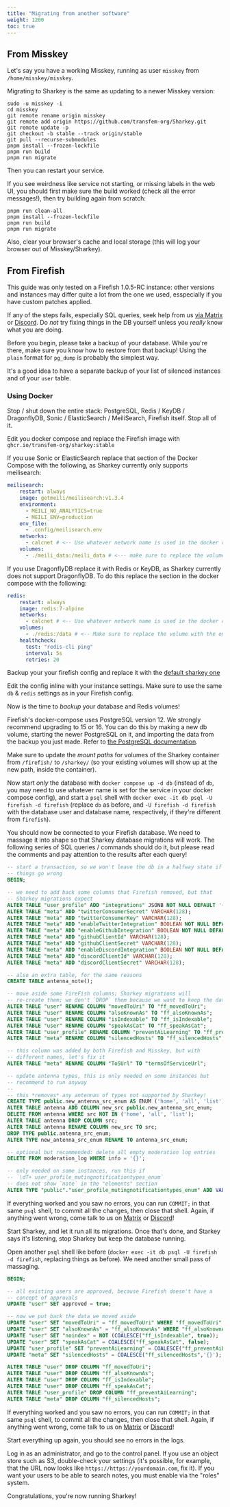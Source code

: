 ```yaml
---
title: "Migrating from another software"
weight: 1200
toc: true
---
```


## From Misskey

Let's say you have a working Misskey, running as user `misskey` from
`/home/misskey/misskey`.

Migrating to Sharkey is the same as updating to a newer Misskey
version:

```shell
sudo -u misskey -i
cd misskey
git remote rename origin misskey
git remote add origin https://github.com/transfem-org/Sharkey.git
git remote update -p
git checkout -b stable --track origin/stable
git pull --recurse-submodules
pnpm install --frozen-lockfile
pnpm run build
pnpm run migrate
```

Then you can restart your service.

If you see weirdness like service not starting, or missing labels in
the web UI, you should first make sure the build worked (check all the
error messages!), then try building again from scratch:

```shell
pnpm run clean-all
pnpm install --frozen-lockfile
pnpm run build
pnpm run migrate
```

Also, clear your browser's cache and local storage (this will log your
browser out of Misskey/Sharkey).

## From Firefish

This guide was only tested on a Firefish 1.0.5-RC instance: other
versions and instances may differ quite a lot from the one we used,
esspecially if you have custom patches applied.

If any of the steps fails, especially SQL queries, seek help from us
[via Matrix](https://matrix.to/#/#sharkey-support:shourai.de) or
[Discord](https://discord.gg/8hF6pMVWja). Do *not* try fixing things
in the DB yourself unless you *really* know what you are doing.

Before you begin, please take a backup of your database. While you're
there, make sure you know how to restore from that backup! Using the
`plain` format for `pg_dump` is probably the simplest way.

It's a good idea to have a separate backup of your list of silenced
instances and of your `user` table.

### Using Docker

Stop / shut down the entire stack: PostgreSQL, Redis / KeyDB /
DragonflyDB, Sonic / ElasticSearch / MeiliSearch, Firefish
itself. Stop all of it.

Edit you docker compose and replace the Firefish image with
`ghcr.io/transfem-org/sharkey:stable`

If you use Sonic or ElasticSearch replace that section of the Docker
Compose with the following, as Sharkey currently only supports
meilisearch:

```yaml
meilisearch:
    restart: always
    image: getmeili/meilisearch:v1.3.4
    environment:
      - MEILI_NO_ANALYTICS=true
      - MEILI_ENV=production
    env_file:
      - .config/meilisearch.env
    networks:
      - calcnet # <-- Use whatever network name is used in the docker compose here
    volumes:
      - ./meili_data:/meili_data # <--- make sure to replace the volume with one that fits your existing docker compose
```

If you use DragonflyDB replace it with Redis or KeyDB, as Sharkey
currently does not support DragonflyDB. To do this replace the section
in the docker compose with the following:

```yaml
redis:
    restart: always
    image: redis:7-alpine
    networks:
      - calcnet # <-- Use whatever network name is used in the docker compose here
    volumes:
      - ./redis:/data # <-- Make sure to replace the volume with the one used in your firefish docker compose
    healthcheck:
      test: "redis-cli ping"
      interval: 5s
      retries: 20
```

Backup your your firefish config and replace it with the [default
sharkey
one](https://raw.githubusercontent.com/transfem-org/Sharkey/develop/.config/example.yml)

Edit the config inline with your instance settings. Make sure to use
the same `db` & `redis` settings as in your Firefish config.

Now is the time to *backup* your database and Redis volumes!

Firefish's docker-compose uses PostgreSQL version 12. We strongly
recommend upgrading to 15 or 16. You can do this by making a new db
volume, starting the newer PostgreSQL on it, and importing the data
from the backup you just made. Refer to [the PostgreSQL
documentation](https://www.postgresql.org/docs/current/backup-dump.html).

Make sure to update the *mount paths* for volumes of the Sharkey
container from `/firefish/` to `/sharkey/` (so your existing volumes
will show up at the new path, inside the container).

Now start *only* the database with `docker compose up -d db` (instead
of `db`, you may need to use whatever name is set for the service in
your docker compose config), and start a `psql` shell with `docker
exec -it db psql -U firefish -d firefish` (replace `db` as before, and
`-U firefish -d firefish` with the database user and database name,
respectively, if they're different from `firefish`).

You should now be connected to your Firefish database. We need to
massage it into shape so that Sharkey database migrations will
work. The following series of SQL queries / commands should do it, but
please read the comments and pay attention to the results after each
query!

```sql
-- start a transaction, so we won't leave the db in a halfway state if
-- things go wrong
BEGIN;

-- we need to add back some columns that Firefish removed, but that
-- Sharkey migrations expect
ALTER TABLE "user_profile" ADD "integrations" JSONB NOT NULL DEFAULT '{}';
ALTER TABLE "meta" ADD "twitterConsumerSecret" VARCHAR(128);
ALTER TABLE "meta" ADD "twitterConsumerKey" VARCHAR(128);
ALTER TABLE "meta" ADD "enableTwitterIntegration" BOOLEAN NOT NULL DEFAULT false;
ALTER TABLE "meta" ADD "enableGithubIntegration" BOOLEAN NOT NULL DEFAULT false;
ALTER TABLE "meta" ADD "githubClientId" VARCHAR(128);
ALTER TABLE "meta" ADD "githubClientSecret" VARCHAR(128);
ALTER TABLE "meta" ADD "enableDiscordIntegration" BOOLEAN NOT NULL DEFAULT false;
ALTER TABLE "meta" ADD "discordClientId" VARCHAR(128);
ALTER TABLE "meta" ADD "discordClientSecret" VARCHAR(128);

-- also an extra table, for the same reasons
CREATE TABLE antenna_note();

-- move aside some FireFish columns; Sharkey migrations will
-- re-create them; we don't `DROP` them because we want to keep the data
ALTER TABLE "user" RENAME COLUMN "movedToUri" TO "ff_movedToUri";
ALTER TABLE "user" RENAME COLUMN "alsoKnownAs" TO "ff_alsoKnownAs";
ALTER TABLE "user" RENAME COLUMN "isIndexable" TO "ff_isIndexable";
ALTER TABLE "user" RENAME COLUMN "speakAsCat" TO "ff_speakAsCat";
ALTER TABLE "user_profile" RENAME COLUMN "preventAiLearning" TO "ff_preventAiLearning";
ALTER TABLE "meta" RENAME COLUMN "silencedHosts" TO "ff_silencedHosts";

-- this column was added by both Firefish and Misskey, but with
-- different names, let's fix it
ALTER TABLE "meta" RENAME COLUMN "ToSUrl" TO "termsOfServiceUrl";

-- update antenna types, this is only needed on some instances but
-- recommend to run anyway
--
-- this *removes* any antennas of types not supported by Sharkey!
CREATE TYPE public.new_antenna_src_enum AS ENUM ('home', 'all', 'list');
ALTER TABLE antenna ADD COLUMN new_src public.new_antenna_src_enum;
DELETE FROM antenna WHERE src NOT IN ('home', 'all', 'list');
ALTER TABLE antenna DROP COLUMN src;
ALTER TABLE antenna RENAME COLUMN new_src TO src;
DROP TYPE public.antenna_src_enum;
ALTER TYPE new_antenna_src_enum RENAME TO antenna_src_enum;

-- optional but recommended: delete all empty moderation log entries
DELETE FROM moderation_log WHERE info = '{}';

-- only needed on some instances, run this if
-- `\dT+ user_profile_mutingnotificationtypes_enum`
-- does not show `note` in the "elements" section
ALTER TYPE "public"."user_profile_mutingnotificationtypes_enum" ADD VALUE 'note';
```

If everything worked and you saw no errors, you can run `COMMIT;` in
that same `psql` shell, to commit all the changes, then close that
shell. Again, if anything went wrong, come talk to us on
[Matrix](https://matrix.to/#/#sharkey-support:shourai.de) or
[Discord](https://discord.gg/8hF6pMVWja)!

Start Sharkey, and let it run all its migrations. Once that's done,
and Starkey says it's listening, stop Sharkey but keep the database
running.

Open another `psql` shell like before (`docker exec -it db psql -U
firefish -d firefish`, replacing things as before). We need another
small pass of massaging.

```sql
BEGIN;

-- all existing users are approved, because Firefish doesn't have a
-- concept of approvals
UPDATE "user" SET approved = true;

-- now we put back the data we moved aside
UPDATE "user" SET "movedToUri" = "ff_movedToUri" WHERE "ff_movedToUri" IS NOT NULL;
UPDATE "user" SET "alsoKnownAs" = "ff_alsoKnownAs" WHERE "ff_alsoKnownAs" IS NOT NULL;
UPDATE "user" SET "noindex" = NOT (COALESCE("ff_isIndexable", true));
UPDATE "user" SET "speakAsCat" = COALESCE("ff_speakAsCat", false);
UPDATE "user_profile" SET "preventAiLearning" = COALESCE("ff_preventAiLearning", true);
UPDATE "meta" SET "silencedHosts" = COALESCE("ff_silencedHosts",'{}');

ALTER TABLE "user" DROP COLUMN "ff_movedToUri";
ALTER TABLE "user" DROP COLUMN "ff_alsoKnownAs";
ALTER TABLE "user" DROP COLUMN "ff_isIndexable";
ALTER TABLE "user" DROP COLUMN "ff_speakAsCat";
ALTER TABLE "user_profile" DROP COLUMN "ff_preventAiLearning";
ALTER TABLE "meta" DROP COLUMN "ff_silencedHosts";

```

If everything worked and you saw no errors, you can run `COMMIT;` in
that same `psql` shell, to commit all the changes, then close that
shell. Again, if anything went wrong, come talk to us on
[Matrix](https://matrix.to/#/#sharkey-support:shourai.de) or
[Discord](https://discord.gg/8hF6pMVWja)!

Start everything up again, you should see no errors in the logs.

Log in as an administrator, and go to the control panel.
If you use an object store such as S3, double-check your settings
(it's possible, for example, that the URL now looks like
`https://https://yourdomain.com`, fix it). If you want your users to
be able to search notes, you must enable via the "roles" system.

Congratulations, you're now running Sharkey!
